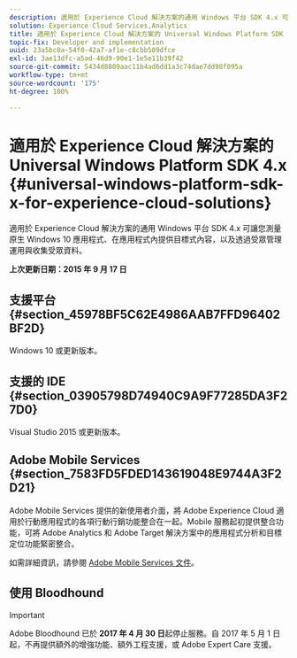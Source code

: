 ```yaml
---
description: 適用於 Experience Cloud 解決方案的通用 Windows 平台 SDK 4.x 可讓您測量原生 Windows 10 應用程式、在應用程式內提供目標式內容，以及透過受眾管理運用與收集受眾資料。
solution: Experience Cloud Services,Analytics
title: 適用於 Experience Cloud 解決方案的 Universal Windows Platform SDK 4.x
topic-fix: Developer and implementation
uuid: 23a5bc0a-54f0-42a7-af1e-c8cbb509dfce
exl-id: 3ae13dfc-a5ad-46d9-90e1-1e5e11b39f42
source-git-commit: 5434d8809aac11b4ad6dd1a3c74dae7dd98f095a
workflow-type: tm+mt
source-wordcount: '175'
ht-degree: 100%

---
```


# 適用於 Experience Cloud 解決方案的 Universal Windows Platform SDK 4.x {#universal-windows-platform-sdk-x-for-experience-cloud-solutions}

適用於 Experience Cloud 解決方案的通用 Windows 平台 SDK 4.x 可讓您測量原生 Windows 10 應用程式、在應用程式內提供目標式內容，以及透過受眾管理運用與收集受眾資料。

**上次更新日期：2015 年 9 月 17 日**

## 支援平台 {#section_45978BF5C62E4986AAB7FFD96402BF2D}

Windows 10 或更新版本。

## 支援的 IDE {#section_03905798D74940C9A9F77285DA3F27D0}

Visual Studio 2015 或更新版本。

## Adobe Mobile Services {#section_7583FD5FDED143619048E9744A3F2D21}

Adobe Mobile Services 提供的新使用者介面，將 Adobe Experience Cloud 適用於行動應用程式的各項行動行銷功能整合在一起。Mobile 服務起初提供整合功能，可將 Adobe Analytics 和 Adobe Target 解決方案中的應用程式分析和目標定位功能緊密整合。

如需詳細資訊，請參閱 [Adobe Mobile Services 文件](/help/using/home.md)。

## 使用 Bloodhound

>[!IMPORTANT]
>
>Adobe Bloodhound 已於 **2017 年 4 月 30 日**&#x200B;起停止服務。自 2017 年 5 月 1 日起，不再提供額外的增強功能、額外工程支援，或 Adobe Expert Care 支援。
